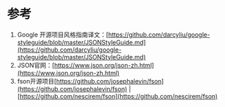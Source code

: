 # 参考

1. Google 开源项目风格指南译文：[https://github.com/darcyliu/google-styleguide/blob/master/JSONStyleGuide.md](https://github.com/darcyliu/google-styleguide/blob/master/JSONStyleGuide.md)
2. JSON官网：[https://www.json.org/json-zh.html](https://www.json.org/json-zh.html)
3. fson开源项目[https://github.com/josephalevin/fson](https://github.com/josephalevin/fson) \| [https://github.com/nescirem/fson](https://github.com/nescirem/fson)



